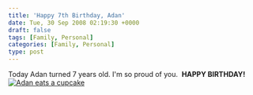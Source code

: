 ```yaml
---
title: 'Happy 7th Birthday, Adan'
date: Tue, 30 Sep 2008 02:19:30 +0000
draft: false
tags: [Family, Personal]
categories: [Family, Personal]
type: post
---
```


Today Adan turned 7 years old. I'm so proud of you.  **HAPPY BIRTHDAY!** [![](http://familiarodriguez.smugmug.com/photos/383391903_7yoGh-L.jpg "Adan eats a cupcake")](http://familiarodriguez.smugmug.com/gallery/6102582_pFtdJ//383391903_7yoGh)